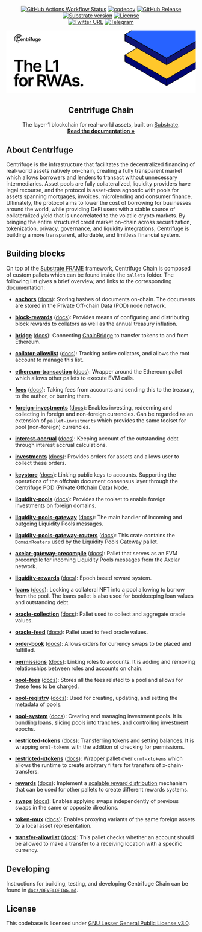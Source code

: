 <div align="center">

[![GitHub Actions Workflow Status](https://img.shields.io/github/actions/workflow/status/centrifuge/centrifuge-chain/build-wasm.yml?label=Actions&logo=github)](https://github.com/centrifuge/centrifuge-chain/actions)
[![codecov](https://codecov.io/gh/centrifuge/centrifuge-chain/graph/badge.svg?token=RXlH3AJMRB)](https://codecov.io/gh/centrifuge/centrifuge-chain)
[![GitHub Release](https://img.shields.io/github/v/release/centrifuge/centrifuge-chain)](https://github.com/centrifuge/centrifuge-chain/releases)
[![Substrate version](https://img.shields.io/badge/Substrate-2.0.0-brightgreen?logo=Parity%20Substrate)](https://substrate.io/)
[![License](https://img.shields.io/github/license/centrifuge/centrifuge-chain?color=green)](https://github.com/centrifuge/centrifuge-chain/blob/main/LICENSE)
 <br />
[![Twitter URL](https://img.shields.io/twitter/url?style=social&url=https%3A%2F%2Ftwitter.com%2Fcentrifuge)](https://twitter.com/centrifuge/)
[![Telegram](https://img.shields.io/badge/Telegram-gray?logo=telegram)](https://t.me/centrifuge_chat)

</div>

<p align="center">
  <a href="https://centrifuge.io">
    <img alt="Centrifuge" src="/docs/images/banner.svg">
  </a>
  <h2 align="center">Centrifuge Chain</h2>

  <p align="center">
    The layer-1 blockchain for real-world assets, built on <a href="https://docs.substrate.io/">Substrate</a>.
    <br />
    <a href="https://docs.centrifuge.io/build/cent-chain/"><strong>Read the documentation »</strong></a>
  </p>

## About Centrifuge
Centrifuge is the infrastructure that facilitates the decentralized financing of real-world assets natively on-chain, creating a fully transparent market which allows borrowers and lenders to transact without unnecessary intermediaries. Asset pools are fully collateralized, liquidity providers have legal recourse, and the protocol is asset-class agnostic with pools for assets spanning mortgages, invoices, microlending and consumer finance. Ultimately, the protocol aims to lower the cost of borrowing for businesses around the world, while providing DeFi users with a stable source of collateralized yield that is uncorrelated to the volatile crypto markets. By bringing the entire structured credit market on-chain across securitization, tokenization, privacy, governance, and liquidity integrations, Centrifuge is building a more transparent, affordable, and limitless financial system.

## Building blocks
On top of the [Substrate FRAME](https://docs.substrate.io/reference/frame-pallets/) framework, Centrifuge Chain is composed of custom pallets which can be found inside the `pallets` folder. The following list gives a brief overview, and links to the corresponding documentation:

- [**anchors**](https://github.com/centrifuge/centrifuge-chain/tree/main/pallets/anchors) ([docs](https://reference.centrifuge.io/pallet_anchors/index.html)): Storing hashes of documents on-chain. The documents are stored in the Private Off-chain Data (POD) node network.

- [**block-rewards**](https://github.com/centrifuge/centrifuge-chain/tree/main/pallets/block-rewards) ([docs](https://reference.centrifuge.io/pallet_block_rewards/index.html)): Provides means of configuring and distributing block rewards to collators as well as the annual treasury inflation.

- [**bridge**](https://github.com/centrifuge/centrifuge-chain/tree/main/pallets/bridge) ([docs](https://reference.centrifuge.io/pallet_bridge/index.html)): Connecting [ChainBridge](https://github.com/centrifuge/chainbridge-substrate) to transfer tokens to and from Ethereum.

- [**collator-allowlist**](https://github.com/centrifuge/centrifuge-chain/tree/main/pallets/collator-allowlist) ([docs](https://reference.centrifuge.io/pallet_collator_allowlist/index.html)): Tracking active collators, and allows the root account to manage this list.

- [**ethereum-transaction**](https://github.com/centrifuge/centrifuge-chain/tree/main/pallets/ethereum-transaction) ([docs](https://reference.centrifuge.io/pallet_ethereum_transaction/index.html)): Wrapper around the Ethereum pallet which allows other pallets to execute EVM calls.

- [**fees**](https://github.com/centrifuge/centrifuge-chain/tree/main/pallets/fees) ([docs](https://reference.centrifuge.io/pallet_fees/index.html)): Taking fees from accounts and sending this to the treasury, to the author, or burning them.

- [**foreign-investments**](https://github.com/centrifuge/centrifuge-chain/tree/main/pallets/foreign-investments) ([docs](https://reference.centrifuge.io/pallet_foreign_investments/index.html)): Enables investing, redeeming and collecting in foreign and non-foreign currencies. Can be regarded as an extension of `pallet-investments` which provides the same toolset for pool (non-foreign) currencies.

- [**interest-accrual**](https://github.com/centrifuge/centrifuge-chain/tree/main/pallets/interest-accrual) ([docs](https://reference.centrifuge.io/pallet_interest_accrual/index.html)): Keeping account of the outstanding debt through interest accrual calculations.

- [**investments**](https://github.com/centrifuge/centrifuge-chain/tree/main/pallets/investments) ([docs](https://reference.centrifuge.io/pallet_investments/index.html)): Provides orders for assets and allows user to collect these orders.

- [**keystore**](https://github.com/centrifuge/centrifuge-chain/tree/main/pallets/keystore) ([docs](https://reference.centrifuge.io/pallet_keystore/index.html)): Linking public keys to accounts. Supporting the operations of the offchain document consensus layer through the Centrifuge POD (Private Offchain Data) Node.

- [**liquidity-pools**](https://github.com/centrifuge/centrifuge-chain/tree/main/pallets/liquidity-pools) ([docs](https://reference.centrifuge.io/pallet_liquidity_pools/index.html)): Provides the toolset to enable foreign investments on foreign domains.

- [**liquidity-pools-gateway**](https://github.com/centrifuge/centrifuge-chain/tree/main/pallets/liquidity-pools-gateway) ([docs](https://reference.centrifuge.io/pallet_liquidity_pools_gateway/index.html)): The main handler of incoming and outgoing Liquidity Pools messages.

- [**liquidity-pools-gateway-routers**](https://github.com/centrifuge/centrifuge-chain/tree/main/pallets/liquidity-pools-gateway/routers) ([docs](https://reference.centrifuge.io/liquidity_pools_gateway_routers/index.html)): This crate contains the `DomainRouters` used by the Liquidity Pools Gateway pallet.

- [**axelar-gateway-precompile**](https://github.com/centrifuge/centrifuge-chain/tree/main/pallets/liquidity-pools-gateway/axelar-gateway-precompile) ([docs](https://reference.centrifuge.io/axelar_gateway_precompile/index.html)): Pallet that serves as an EVM precompile for incoming Liquidity Pools messages from the Axelar network.

- [**liquidity-rewards**](https://github.com/centrifuge/centrifuge-chain/tree/main/pallets/liquidity-rewards) ([docs](https://reference.centrifuge.io/pallet_liquidity_rewards/index.html)): Epoch based reward system.

- [**loans**](https://github.com/centrifuge/centrifuge-chain/tree/main/pallets/loans) ([docs](https://reference.centrifuge.io/pallet_loans/index.html)): Locking a collateral NFT into a pool allowing to borrow from the pool. The loans pallet is also used for bookkeeping loan values and outstanding debt.

- [**oracle-collection**](https://github.com/centrifuge/centrifuge-chain/tree/main/pallets/oracle-collection) ([docs](https://reference.centrifuge.io/pallet_oracle_collection/index.html)): Pallet used to collect and aggregate oracle values.

- [**oracle-feed**](https://github.com/centrifuge/centrifuge-chain/tree/main/pallets/oracle-feed) ([docs](https://reference.centrifuge.io/pallet_oracle_feed/index.html)): Pallet used to feed oracle values.

- [**order-book**](https://github.com/centrifuge/centrifuge-chain/tree/main/pallets/order-book) ([docs](https://reference.centrifuge.io/pallet_order_book/index.html)): Allows orders for currency swaps to be placed and fulfilled.

- [**permissions**](https://github.com/centrifuge/centrifuge-chain/tree/main/pallets/permissions) ([docs](https://reference.centrifuge.io/pallet_permissions/index.html)): Linking roles to accounts. It is adding and removing relationships between roles and accounts on chain.

- [**pool-fees**](https://github.com/centrifuge/centrifuge-chain/tree/main/pallets/pool-fees) ([docs](https://reference.centrifuge.io/pallet_pool_fees/index.html)): Stores all the fees related to a pool and allows for these fees to be charged.

- [**pool-registry**](https://github.com/centrifuge/centrifuge-chain/tree/main/pallets/pool-registry) ([docs](https://reference.centrifuge.io/pallet_pool_registry/index.html)): Used for creating, updating, and setting the metadata of pools.

- [**pool-system**](https://github.com/centrifuge/centrifuge-chain/tree/main/pallets/pool-system) ([docs](https://reference.centrifuge.io/pallet_pool_system/index.html)): Creating and managing investment pools. It is bundling loans, slicing pools into tranches, and controlling investment epochs.

- [**restricted-tokens**](https://github.com/centrifuge/centrifuge-chain/tree/main/pallets/restricted-tokens) ([docs](https://reference.centrifuge.io/pallet_restricted_tokens/index.html)): Transferring tokens and setting balances. It is wrapping `orml-tokens` with the addition of checking for permissions.

- [**restricted-xtokens**](https://github.com/centrifuge/centrifuge-chain/tree/main/pallets/restricted-xtokens) ([docs](https://reference.centrifuge.io/pallet_restricted_xtokens/index.html)): Wrapper pallet over `orml-xtokens` which allows the runtime to create arbitrary filters for transfers of x-chain-transfers.

- [**rewards**](https://github.com/centrifuge/centrifuge-chain/tree/main/pallets/rewards) ([docs](https://reference.centrifuge.io/pallet_rewards/index.html)): Implement a [scalable reward distribution](https://solmaz.io/2019/02/24/scalable-reward-changing/) mechanism that can be used for other pallets to create different rewards systems.

- [**swaps**](https://github.com/centrifuge/centrifuge-chain/tree/main/pallets/swaps) ([docs](https://reference.centrifuge.io/pallet_swaps/index.html)): Enables applying swaps independently of previous swaps in the same or opposite directions.

- [**token-mux**](https://github.com/centrifuge/centrifuge-chain/tree/main/pallets/token-mux) ([docs](https://reference.centrifuge.io/pallet_token_mux/index.html)): Enables proxying variants of the same foreign assets to a local asset representation.

- [**transfer-allowlist**](https://github.com/centrifuge/centrifuge-chain/tree/main/pallets/transfer-allowlist) ([docs](https://reference.centrifuge.io/pallet_transfer_allowlist/index.html)): This pallet checks whether an account should be allowed to make a transfer to a receiving location with a specific currency.

## Developing
Instructions for building, testing, and developing Centrifuge Chain can be found in [`docs/DEVELOPING.md`](docs/DEVELOPING.md).

## License
This codebase is licensed under [GNU Lesser General Public License v3.0](https://github.com/centrifuge/centrifuge-chain/blob/main/LICENSE).
